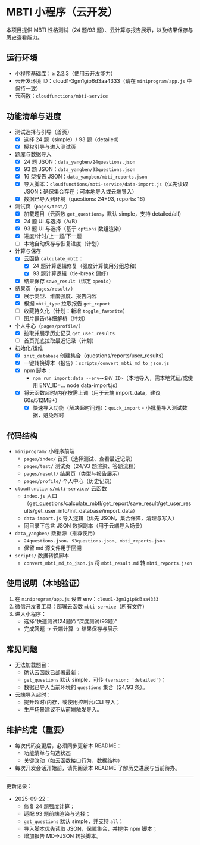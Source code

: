 # MBTI 小程序（云开发）

本项目提供 MBTI 性格测试（24 题/93 题）、云计算与报告展示，以及结果保存与历史查看能力。

## 运行环境
- 小程序基础库：≥ 2.2.3（使用云开发能力）
- 云开发环境 ID：cloud1-3gm1gip6d3aa4333（请在 `miniprogram/app.js` 中保持一致）
- 云函数：`cloudfunctions/mbti-service`

## 功能清单与进度

- 测试选择与引导（首页）
  - [x] 选择 24 题（simple）/ 93 题（detailed）
  - [x] 授权引导与进入测试页

- 题库与数据导入
  - [x] 24 题 JSON：`data_yangben/24questions.json`
  - [x] 93 题 JSON：`data_yangben/93questions.json`
  - [x] 16 型报告 JSON：`data_yangben/mbti_reports.json`
  - [x] 导入脚本：`cloudfunctions/mbti-service/data-import.js`（优先读取 JSON；确保集合存在；可本地导入或云端导入）
  - [x] 数据已导入到环境（questions: 24+93, reports: 16）

- 测试页（`pages/test/`）
  - [x] 加载题目（云函数 `get_questions`，默认 simple，支持 detailed/all）
  - [x] 24 题 UI 与选择（A/B）
  - [x] 93 题 UI 与选择（基于 `options` 数组渲染）
  - [x] 进度/计时/上一题/下一题
  - [ ] 本地自动保存与恢复进度（计划）

- 计算与保存
  - [x] 云函数 `calculate_mbtI`：
    - [x] 24 题计算逻辑修复（强度计算使用分组总和）
    - [x] 93 题计算逻辑（tie-break 偏好）
  - [x] 结果保存 `save_result`（绑定 `openid`）

- 结果页（`pages/result/`）
  - [x] 展示类型、维度强度、报告内容
  - [x] 根据 `mbti_type` 拉取报告 `get_report`
  - [ ] 收藏持久化（计划：新增 `toggle_favorite`）
  - [ ] 图片报告/详细解析（计划）

- 个人中心（`pages/profile/`）
  - [x] 拉取并展示历史记录 `get_user_results`
  - [ ] 首页兜底拉取最近记录（计划）

- 初始化/运维
  - [x] `init_database` 创建集合（questions/reports/user_results）
  - [x] 一键转换脚本（报告）：`scripts/convert_mbti_md_to_json.js`
  - [x] npm 脚本：
    - `npm run import:data --env=<ENV_ID>`（本地导入，需本地凭证/或使用 ENV_ID=... node data-import.js）
  - [x] 将云函数超时/内存按需上调（用于云端 import_data，建议 60s/512MB+）
    - [x] 快速导入功能（解决超时问题）：`quick_import` - 小批量导入测试数据，避免超时

## 代码结构

- `miniprogram/` 小程序前端
  - `pages/index/` 首页（选择测试、查看最近记录）
  - `pages/test/` 测试页（24/93 题渲染、答题流程）
  - `pages/result/` 结果页（类型与报告展示）
  - `pages/profile/` 个人中心（历史记录）
- `cloudfunctions/mbti-service/` 云函数
  - `index.js` 入口（get_questions/calculate_mbtI/get_report/save_result/get_user_results/get_user_info/init_database/import_data）
  - `data-import.js` 导入逻辑（优先 JSON，集合保障，清理与写入）
  - 同目录下包含 JSON 数据副本（用于云端导入场景）
- `data_yangben/` 数据源（推荐使用）
  - `24questions.json`、`93questions.json`、`mbti_reports.json`
  - 保留 md 源文件用于回溯
- `scripts/` 数据转换脚本
  - `convert_mbti_md_to_json.js` 将 `mbti_result.md` 转 `mbti_reports.json`

## 使用说明（本地验证）

1. 在 `miniprogram/app.js` 设置 env：`cloud1-3gm1gip6d3aa4333`
2. 微信开发者工具：部署云函数 `mbti-service`（所有文件）
3. 进入小程序：
   - 选择“快速测试(24题)”/“深度测试(93题)”
   - 完成答题 → 云端计算 → 结果保存与展示

## 常见问题

- 无法加载题目：
  - 确认云函数已部署最新；
  - `get_questions` 默认 simple，可传 `{version: 'detailed'}`；
  - 数据已导入当前环境的 `questions` 集合（24/93 条）。
- 云端导入超时：
  - 提升超时/内存，或使用控制台/CLI 导入；
  - 生产场景建议不从前端触发导入。

## 维护约定（重要）

- 每次代码变更后，必须同步更新本 README：
  - 功能清单与勾选状态
  - 关键改动（如云函数接口行为、数据结构）
- 每次开发会话开始前，请先阅读本 README 了解历史进展与当前待办。

---
更新记录：
- 2025-09-22：
  - 修复 24 题强度计算；
  - 适配 93 题前端渲染与选择；
  - `get_questions` 默认 simple，并支持 `all`；
  - 导入脚本优先读取 JSON，保障集合，并提供 npm 脚本；
  - 增加报告 MD→JSON 转换脚本。

